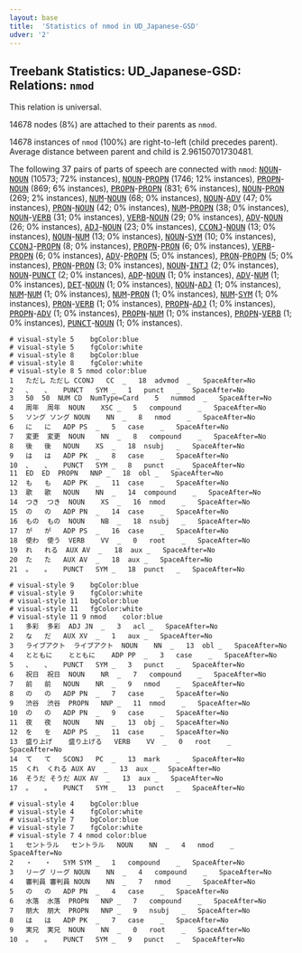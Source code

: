 ```yaml
---
layout: base
title:  'Statistics of nmod in UD_Japanese-GSD'
udver: '2'
---
```


## Treebank Statistics: UD_Japanese-GSD: Relations: `nmod`

This relation is universal.

14678 nodes (8%) are attached to their parents as `nmod`.

14678 instances of `nmod` (100%) are right-to-left (child precedes parent).
Average distance between parent and child is 2.96150701730481.

The following 37 pairs of parts of speech are connected with `nmod`: <tt><a href="ja_gsd-pos-NOUN.html">NOUN</a></tt>-<tt><a href="ja_gsd-pos-NOUN.html">NOUN</a></tt> (10573; 72% instances), <tt><a href="ja_gsd-pos-NOUN.html">NOUN</a></tt>-<tt><a href="ja_gsd-pos-PROPN.html">PROPN</a></tt> (1746; 12% instances), <tt><a href="ja_gsd-pos-PROPN.html">PROPN</a></tt>-<tt><a href="ja_gsd-pos-NOUN.html">NOUN</a></tt> (869; 6% instances), <tt><a href="ja_gsd-pos-PROPN.html">PROPN</a></tt>-<tt><a href="ja_gsd-pos-PROPN.html">PROPN</a></tt> (831; 6% instances), <tt><a href="ja_gsd-pos-NOUN.html">NOUN</a></tt>-<tt><a href="ja_gsd-pos-PRON.html">PRON</a></tt> (269; 2% instances), <tt><a href="ja_gsd-pos-NUM.html">NUM</a></tt>-<tt><a href="ja_gsd-pos-NOUN.html">NOUN</a></tt> (68; 0% instances), <tt><a href="ja_gsd-pos-NOUN.html">NOUN</a></tt>-<tt><a href="ja_gsd-pos-ADV.html">ADV</a></tt> (47; 0% instances), <tt><a href="ja_gsd-pos-PRON.html">PRON</a></tt>-<tt><a href="ja_gsd-pos-NOUN.html">NOUN</a></tt> (42; 0% instances), <tt><a href="ja_gsd-pos-NUM.html">NUM</a></tt>-<tt><a href="ja_gsd-pos-PROPN.html">PROPN</a></tt> (38; 0% instances), <tt><a href="ja_gsd-pos-NOUN.html">NOUN</a></tt>-<tt><a href="ja_gsd-pos-VERB.html">VERB</a></tt> (31; 0% instances), <tt><a href="ja_gsd-pos-VERB.html">VERB</a></tt>-<tt><a href="ja_gsd-pos-NOUN.html">NOUN</a></tt> (29; 0% instances), <tt><a href="ja_gsd-pos-ADV.html">ADV</a></tt>-<tt><a href="ja_gsd-pos-NOUN.html">NOUN</a></tt> (26; 0% instances), <tt><a href="ja_gsd-pos-ADJ.html">ADJ</a></tt>-<tt><a href="ja_gsd-pos-NOUN.html">NOUN</a></tt> (23; 0% instances), <tt><a href="ja_gsd-pos-CCONJ.html">CCONJ</a></tt>-<tt><a href="ja_gsd-pos-NOUN.html">NOUN</a></tt> (13; 0% instances), <tt><a href="ja_gsd-pos-NOUN.html">NOUN</a></tt>-<tt><a href="ja_gsd-pos-NUM.html">NUM</a></tt> (13; 0% instances), <tt><a href="ja_gsd-pos-NOUN.html">NOUN</a></tt>-<tt><a href="ja_gsd-pos-SYM.html">SYM</a></tt> (10; 0% instances), <tt><a href="ja_gsd-pos-CCONJ.html">CCONJ</a></tt>-<tt><a href="ja_gsd-pos-PROPN.html">PROPN</a></tt> (8; 0% instances), <tt><a href="ja_gsd-pos-PROPN.html">PROPN</a></tt>-<tt><a href="ja_gsd-pos-PRON.html">PRON</a></tt> (6; 0% instances), <tt><a href="ja_gsd-pos-VERB.html">VERB</a></tt>-<tt><a href="ja_gsd-pos-PROPN.html">PROPN</a></tt> (6; 0% instances), <tt><a href="ja_gsd-pos-ADV.html">ADV</a></tt>-<tt><a href="ja_gsd-pos-PROPN.html">PROPN</a></tt> (5; 0% instances), <tt><a href="ja_gsd-pos-PRON.html">PRON</a></tt>-<tt><a href="ja_gsd-pos-PROPN.html">PROPN</a></tt> (5; 0% instances), <tt><a href="ja_gsd-pos-PRON.html">PRON</a></tt>-<tt><a href="ja_gsd-pos-PRON.html">PRON</a></tt> (3; 0% instances), <tt><a href="ja_gsd-pos-NOUN.html">NOUN</a></tt>-<tt><a href="ja_gsd-pos-INTJ.html">INTJ</a></tt> (2; 0% instances), <tt><a href="ja_gsd-pos-NOUN.html">NOUN</a></tt>-<tt><a href="ja_gsd-pos-PUNCT.html">PUNCT</a></tt> (2; 0% instances), <tt><a href="ja_gsd-pos-ADP.html">ADP</a></tt>-<tt><a href="ja_gsd-pos-NOUN.html">NOUN</a></tt> (1; 0% instances), <tt><a href="ja_gsd-pos-ADV.html">ADV</a></tt>-<tt><a href="ja_gsd-pos-NUM.html">NUM</a></tt> (1; 0% instances), <tt><a href="ja_gsd-pos-DET.html">DET</a></tt>-<tt><a href="ja_gsd-pos-NOUN.html">NOUN</a></tt> (1; 0% instances), <tt><a href="ja_gsd-pos-NOUN.html">NOUN</a></tt>-<tt><a href="ja_gsd-pos-ADJ.html">ADJ</a></tt> (1; 0% instances), <tt><a href="ja_gsd-pos-NUM.html">NUM</a></tt>-<tt><a href="ja_gsd-pos-NUM.html">NUM</a></tt> (1; 0% instances), <tt><a href="ja_gsd-pos-NUM.html">NUM</a></tt>-<tt><a href="ja_gsd-pos-PRON.html">PRON</a></tt> (1; 0% instances), <tt><a href="ja_gsd-pos-NUM.html">NUM</a></tt>-<tt><a href="ja_gsd-pos-SYM.html">SYM</a></tt> (1; 0% instances), <tt><a href="ja_gsd-pos-PRON.html">PRON</a></tt>-<tt><a href="ja_gsd-pos-VERB.html">VERB</a></tt> (1; 0% instances), <tt><a href="ja_gsd-pos-PROPN.html">PROPN</a></tt>-<tt><a href="ja_gsd-pos-ADJ.html">ADJ</a></tt> (1; 0% instances), <tt><a href="ja_gsd-pos-PROPN.html">PROPN</a></tt>-<tt><a href="ja_gsd-pos-ADV.html">ADV</a></tt> (1; 0% instances), <tt><a href="ja_gsd-pos-PROPN.html">PROPN</a></tt>-<tt><a href="ja_gsd-pos-NUM.html">NUM</a></tt> (1; 0% instances), <tt><a href="ja_gsd-pos-PROPN.html">PROPN</a></tt>-<tt><a href="ja_gsd-pos-VERB.html">VERB</a></tt> (1; 0% instances), <tt><a href="ja_gsd-pos-PUNCT.html">PUNCT</a></tt>-<tt><a href="ja_gsd-pos-NOUN.html">NOUN</a></tt> (1; 0% instances).


~~~ conllu
# visual-style 5	bgColor:blue
# visual-style 5	fgColor:white
# visual-style 8	bgColor:blue
# visual-style 8	fgColor:white
# visual-style 8 5 nmod	color:blue
1	ただし	ただし	CCONJ	CC	_	18	advmod	_	SpaceAfter=No
2	、	、	PUNCT	SYM	_	1	punct	_	SpaceAfter=No
3	50	50	NUM	CD	NumType=Card	5	nummod	_	SpaceAfter=No
4	周年	周年	NOUN	XSC	_	5	compound	_	SpaceAfter=No
5	ソング	ソング	NOUN	NN	_	8	nmod	_	SpaceAfter=No
6	に	に	ADP	PS	_	5	case	_	SpaceAfter=No
7	変更	変更	NOUN	NN	_	8	compound	_	SpaceAfter=No
8	後	後	NOUN	XS	_	18	nsubj	_	SpaceAfter=No
9	は	は	ADP	PK	_	8	case	_	SpaceAfter=No
10	、	、	PUNCT	SYM	_	8	punct	_	SpaceAfter=No
11	ED	ED	PROPN	NNP	_	18	obl	_	SpaceAfter=No
12	も	も	ADP	PK	_	11	case	_	SpaceAfter=No
13	歌	歌	NOUN	NN	_	14	compound	_	SpaceAfter=No
14	つき	つき	NOUN	XS	_	16	nmod	_	SpaceAfter=No
15	の	の	ADP	PN	_	14	case	_	SpaceAfter=No
16	もの	もの	NOUN	NB	_	18	nsubj	_	SpaceAfter=No
17	が	が	ADP	PS	_	16	case	_	SpaceAfter=No
18	使わ	使う	VERB	VV	_	0	root	_	SpaceAfter=No
19	れ	れる	AUX	AV	_	18	aux	_	SpaceAfter=No
20	た	た	AUX	AV	_	18	aux	_	SpaceAfter=No
21	。	。	PUNCT	SYM	_	18	punct	_	SpaceAfter=No

~~~


~~~ conllu
# visual-style 9	bgColor:blue
# visual-style 9	fgColor:white
# visual-style 11	bgColor:blue
# visual-style 11	fgColor:white
# visual-style 11 9 nmod	color:blue
1	多彩	多彩	ADJ	JN	_	3	acl	_	SpaceAfter=No
2	な	だ	AUX	XV	_	1	aux	_	SpaceAfter=No
3	ライブアクト	ライブアクト	NOUN	NN	_	13	obl	_	SpaceAfter=No
4	とともに	とともに	ADP	PP	_	3	case	_	SpaceAfter=No
5	、	、	PUNCT	SYM	_	3	punct	_	SpaceAfter=No
6	祝日	祝日	NOUN	NR	_	7	compound	_	SpaceAfter=No
7	前	前	NOUN	NR	_	9	nmod	_	SpaceAfter=No
8	の	の	ADP	PN	_	7	case	_	SpaceAfter=No
9	渋谷	渋谷	PROPN	NNP	_	11	nmod	_	SpaceAfter=No
10	の	の	ADP	PN	_	9	case	_	SpaceAfter=No
11	夜	夜	NOUN	NN	_	13	obj	_	SpaceAfter=No
12	を	を	ADP	PS	_	11	case	_	SpaceAfter=No
13	盛り上げ	盛り上げる	VERB	VV	_	0	root	_	SpaceAfter=No
14	て	て	SCONJ	PC	_	13	mark	_	SpaceAfter=No
15	くれ	くれる	AUX	AV	_	13	aux	_	SpaceAfter=No
16	そうだ	そうだ	AUX	AV	_	13	aux	_	SpaceAfter=No
17	。	。	PUNCT	SYM	_	13	punct	_	SpaceAfter=No

~~~


~~~ conllu
# visual-style 4	bgColor:blue
# visual-style 4	fgColor:white
# visual-style 7	bgColor:blue
# visual-style 7	fgColor:white
# visual-style 7 4 nmod	color:blue
1	セントラル	セントラル	NOUN	NN	_	4	nmod	_	SpaceAfter=No
2	・	・	SYM	SYM	_	1	compound	_	SpaceAfter=No
3	リーグ	リーグ	NOUN	NN	_	4	compound	_	SpaceAfter=No
4	審判員	審判員	NOUN	NN	_	7	nmod	_	SpaceAfter=No
5	の	の	ADP	PN	_	4	case	_	SpaceAfter=No
6	水落	水落	PROPN	NNP	_	7	compound	_	SpaceAfter=No
7	朋大	朋大	PROPN	NNP	_	9	nsubj	_	SpaceAfter=No
8	は	は	ADP	PK	_	7	case	_	SpaceAfter=No
9	実兄	実兄	NOUN	NN	_	0	root	_	SpaceAfter=No
10	。	。	PUNCT	SYM	_	9	punct	_	SpaceAfter=No

~~~


